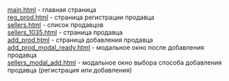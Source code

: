 <div><a href="/main.html">main.html</a> - главная страница</div>
<div><a href="/reg_prod.html">reg_prod.html</a> - страница регистрации продавца</div>
<div><a href="/sellers.html">sellers.html</a> - список продавцов</div>
<div><a href="/sellers_1035.html">sellers_1035.html</a> - страница продавца</div>
<div><a href="/add_prod.html">add_prod.html</a> - страница добавления продавца</div>
<div><a href="/add_prod_modal_ready.html">add_prod_modal_ready.html</a> - модальное окно после добавления продавца</div>
<div><a href="/sellers_modal_add.html">sellers_modal_add.html</a> - модальное окно выбора способа добавления продавца (регистрация или добавления)</div>